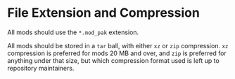 # File Extension and Compression
All mods should use the `*.mod_pak` extension.

All mods should be stored in a `tar` ball, with either `xz` or `zip` compression. `xz` compression is preferred for mods 20 MB and over, and `zip` is preferred for anything under that size, but which compression format used is left up to repository maintainers.